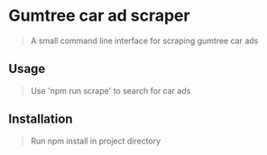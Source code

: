 # Gumtree car ad scraper

> A small command line interface for scraping gumtree car ads

## Usage

> Use 'npm run scrape' to search for car ads

## Installation

> Run npm install in project directory 
